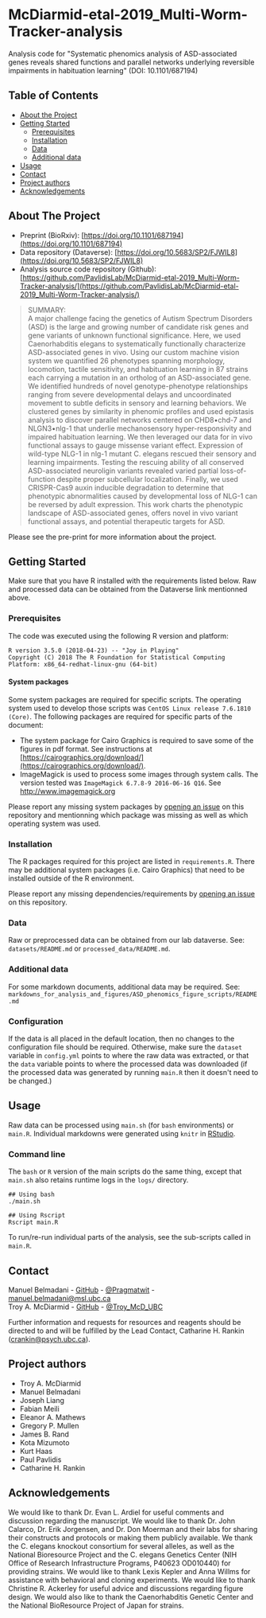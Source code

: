 # McDiarmid-etal-2019_Multi-Worm-Tracker-analysis
Analysis code for "Systematic phenomics analysis of ASD-associated genes reveals shared functions and parallel networks underlying reversible impairments in habituation learning" (DOI: 10.1101/687194)

<!-- TABLE OF CONTENTS -->
## Table of Contents
* [About the Project](#about-the-project)
* [Getting Started](#getting-started)
  * [Prerequisites](#prerequisites)
  * [Installation](#installation)
  * [Data](#data)
  * [Additional data](#additional-data)
* [Usage](#usage)
* [Contact](#contact)
* [Project authors](#project-authors)
* [Acknowledgements](#acknowledgements)



<!-- ABOUT THE PROJECT -->
## About The Project

* Preprint (BioRxiv): [https://doi.org/10.1101/687194](https://doi.org/10.1101/687194)
* Data repository (Dataverse): [https://doi.org/10.5683/SP2/FJWIL8](https://doi.org/10.5683/SP2/FJWIL8)
* Analysis source code repository (Github): [https://github.com/PavlidisLab/McDiarmid-etal-2019_Multi-Worm-Tracker-analysis/](https://github.com/PavlidisLab/McDiarmid-etal-2019_Multi-Worm-Tracker-analysis/)

>SUMMARY:  
>A major challenge facing the genetics of Autism Spectrum Disorders (ASD) is the large and growing number of candidate risk genes and gene variants of unknown functional significance. Here, we used Caenorhabditis elegans to systematically functionally characterize ASD-associated genes in vivo. Using our custom machine vision system we quantified 26 phenotypes spanning morphology, locomotion, tactile sensitivity, and habituation learning in 87 strains each carrying a mutation in an ortholog of an ASD-associated gene. We identified hundreds of novel genotype-phenotype relationships ranging from severe developmental delays and uncoordinated movement to subtle deficits in sensory and learning behaviors. We clustered genes by similarity in phenomic profiles and used epistasis analysis to discover parallel networks centered on CHD8•chd-7 and NLGN3•nlg-1 that underlie mechanosensory hyper-responsivity and impaired habituation learning. We then leveraged our data for in vivo functional assays to gauge missense variant effect. Expression of wild-type NLG-1 in nlg-1 mutant C. elegans rescued their sensory and learning impairments. Testing the rescuing ability of all conserved ASD-associated neuroligin variants revealed varied partial loss-of-function despite proper subcellular localization. Finally, we used CRISPR-Cas9 auxin inducible degradation to determine that phenotypic abnormalities caused by developmental loss of NLG-1 can be reversed by adult expression. This work charts the phenotypic landscape of ASD-associated genes, offers novel in vivo variant functional assays, and potential therapeutic targets for ASD.

Please see the pre-print for more information about the project.


<!-- GETTING STARTED -->
## Getting Started

Make sure that you have R installed with the requirements listed below. Raw and processed data can be obtained from the Dataverse link mentionned above.

### Prerequisites
The code was executed using the following R version and platform:
```
R version 3.5.0 (2018-04-23) -- "Joy in Playing"
Copyright (C) 2018 The R Foundation for Statistical Computing
Platform: x86_64-redhat-linux-gnu (64-bit)
```
#### System packages
Some system packages are required for specific scripts. The operating system used to develop those scripts was `CentOS Linux release 7.6.1810 (Core)`. The following packages are required for specific parts of the document:

* The system package for Cairo Graphics is required to save some of the figures in pdf format. See instructions at [https://cairographics.org/download/](https://cairographics.org/download/).
* ImageMagick is used to process some images through system calls. The version tested was `ImageMagick 6.7.8-9 2016-06-16 Q16`. See http://www.imagemagick.org 

Please report any missing system packages by [opening an issue](https://github.com/PavlidisLab/McDiarmid-etal-2019_Multi-Worm-Tracker-analysis/issues) on this repository and mentionning which package was missing as well as which operating system was used.

### Installation
The R packages required for this project are listed in `requirements.R`. There may be additional system packages (i.e. Cairo Graphics) that need to be installed outside of the R environment.

Please report any missing dependencies/requirements by [opening an issue](https://github.com/PavlidisLab/McDiarmid-etal-2019_Multi-Worm-Tracker-analysis/issues) on this repository.

### Data
Raw or preprocessed data can be obtained from our lab dataverse. See: `datasets/README.md` or `processed_data/README.md`.

### Additional data
For some markdown documents, additional data may be required. See: `markdowns_for_analysis_and_figures/ASD_phenomics_figure_scripts/README.md`

### Configuration
If the data is all placed in the default location, then no changes to the configuration file should be required. Otherwise, make sure the `dataset` variable in `config.yml` points to where the raw data was extracted, or that the `data` variable points to where the processed data was downloaded (if the processed data was generated by running `main.R` then it doesn't need to be changed.)


<!-- USAGE EXAMPLES -->
## Usage
Raw data can be processed using `main.sh` (for `bash` environments) or `main.R`. Individual markdowns were generated using `knitr` in [RStudio](https://www.rstudio.com/). 

### Command line
The `bash` or `R` version of the main scripts do the same thing, except that `main.sh` also retains runtime logs in the `logs/` directory.

```
## Using bash
./main.sh

## Using Rscript
Rscript main.R
```
To run/re-run individual parts of the analysis, see the sub-scripts called in `main.R`.

<!-- LICENSE -->
<!--
## License

Distributed under the *** License. See `LICENSE` for more information.
-->


<!-- CONTACT -->
## Contact


Manuel Belmadani - [GitHub](https://github.com/mbelmadani) - [@Pragmatwit](https://twitter.com/pragmatwit) - manuel.belmadani@msl.ubc.ca  
Troy A. McDiarmid - [GitHub](https://github.com/troymcdiarmid) - [@Troy_McD_UBC](https://twitter.com/Troy_McD_UBC)

Further information and requests for resources and reagents should be directed to and will be
fulfilled by the Lead Contact, Catharine H. Rankin (crankin@psych.ubc.ca).

<!-- PROJECT AUTHORS -->
## Project authors
* Troy A. McDiarmid  
* Manuel Belmadani  
* Joseph Liang  
* Fabian Meili  
* Eleanor A. Mathews
* Gregory P. Mullen
* James B. Rand
* Kota Mizumoto
* Kurt Haas
* Paul Pavlidis
* Catharine H. Rankin

<!-- ACKNOWLEDGEMENTS -->
## Acknowledgements
We would like to thank Dr. Evan L. Ardiel for useful comments and discussion regarding the manuscript. We would like to thank Dr. John Calarco, Dr. Erik Jorgensen, and Dr. Don Moerman and their labs for sharing their constructs and protocols or making them publicly available. We thank the C. elegans knockout consortium for several alleles, as well as the National Bioresource Project and the C. elegans Genetics Center (NIH Office of Research Infrastructure Programs, P40623 OD010440) for providing strains. We would like to thank Lexis Kepler and Anna Willms for assistance with behavioral and cloning experiments. We would like to thank Christine R. Ackerley for useful advice and discussions regarding figure design. We would also like to thank the Caenorhabditis Genetic Center and the National BioResource Project of Japan for strains. 

